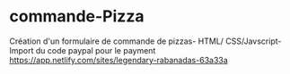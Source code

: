 # commande-Pizza
Création d'un formulaire de commande de pizzas-
HTML/ CSS/Javscript-
Import du code paypal pour le payment
https://app.netlify.com/sites/legendary-rabanadas-63a33a
